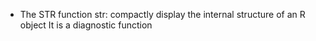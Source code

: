 * The STR function 
str: compactly display the internal structure of an R object 
It is a diagnostic function 
